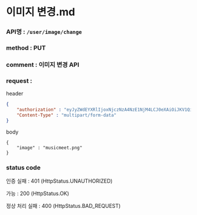 # 이미지 변경.md
### API명 : `/user/image/change`

### method : PUT

### comment : 이미지 변경 API

### request :

header
~~~json
{
    "authorization" : "eyJyZWdEYXRlIjoxNjczNzA4NzE1NjM4LCJ0eXAiOiJKV1QiLCJhbGciOiJIUzM4NCJ9.eyJ1c2VyTnVtIjoxLCJuaWNrTmFtZSI6IuyghOq1reuFuOyYiOyekOuekSIsImxvZ2luVGltZSI6IjIwMjMtMDEtMTUgMDA6MDU6MTUiLCJleHAiOjE3MDUyNDQ3MTV9.ZKuwrIUjDV8l44QzGgt-Uub6c1u8o68nYYWIkRfXVbidtBNVkpAanQ7FU2TS3qsS",
    "Content-Type" : "multipart/form-data"
}
~~~

body
~~~form-data
{
    "image" : "musicmeet.png"
}
~~~


### status code
인증 실패 : 401 (HttpStatus.UNAUTHORIZED)

가능 : 200 (HttpStatus.OK)

정상 처리 실패 : 400 (HttpStatus.BAD_REQUEST)